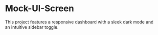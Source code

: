 # Mock-UI-Screen
This project features a responsive dashboard with a sleek dark mode and an intuitive sidebar toggle.
